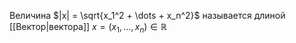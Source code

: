Величина $|x| = \sqrt{x_1^2 + \dots + x_n^2}$ называется длиной [[Вектор|вектора]] $x = (x_1, \dots, x_n) \in \mathbb{R}$

